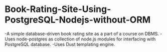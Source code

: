 # Book-Rating-Site-Using-PostgreSQL-Nodejs-without-ORM
-A simple database-driven book rating site  as a part of a course on DBMS.
-Uses node-postgres as collection of node.js modules for interfacing with PostgreSQL database.
-Uses Dust templating engine.
